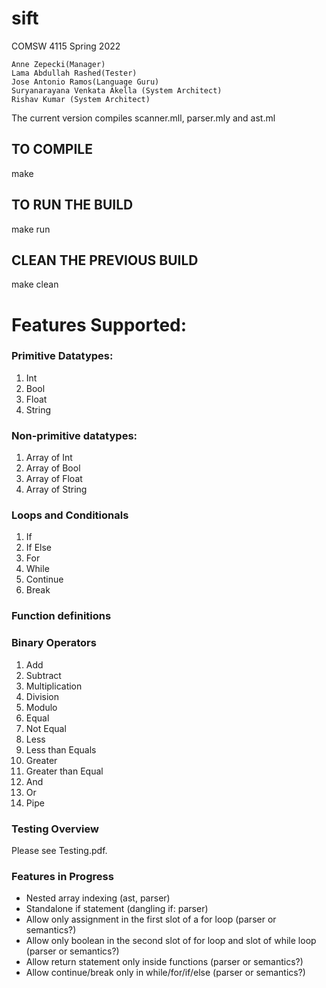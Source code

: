 # sift
COMSW 4115 Spring 2022


```
Anne Zepecki(Manager)
Lama Abdullah Rashed(Tester)
Jose Antonio Ramos(Language Guru)
Suryanarayana Venkata Akella (System Architect)
Rishav Kumar (System Architect)

```
The current version compiles scanner.mll, parser.mly and ast.ml

## TO COMPILE
make

## TO RUN THE BUILD
make run

## CLEAN THE PREVIOUS BUILD
make clean

# Features Supported:

### Primitive Datatypes:

1. Int
2. Bool
3. Float
4. String

### Non-primitive datatypes:
1. Array of Int 
2. Array of Bool
3. Array of Float
4. Array of String

### Loops and Conditionals

1. If
2. If Else
3. For
4. While
5. Continue
6. Break

### Function definitions

### Binary Operators

1. Add
2. Subtract
3. Multiplication
4. Division
5. Modulo
6. Equal
5. Not Equal
6. Less
7. Less than Equals
8. Greater
9. Greater than Equal
10. And
11. Or
12. Pipe

### Testing Overview 

Please see Testing.pdf. 

### Features in Progress

* Nested array indexing (ast, parser)
* Standalone if statement (dangling if: parser)
* Allow only assignment in the first slot of a for loop (parser or semantics?)
* Allow only boolean in the second slot of for loop and slot of while loop (parser or semantics?)
* Allow return statement only inside functions (parser or semantics?)
* Allow continue/break only in while/for/if/else (parser or semantics?)